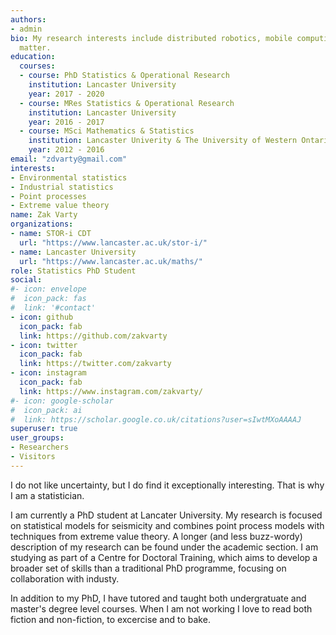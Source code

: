 ```yaml
---
authors:
- admin
bio: My research interests include distributed robotics, mobile computing and programmable
  matter.
education:
  courses:
  - course: PhD Statistics & Operational Research
    institution: Lancaster University
    year: 2017 - 2020
  - course: MRes Statistics & Operational Research
    institution: Lancaster University
    year: 2016 - 2017
  - course: MSci Mathematics & Statistics
    institution: Lancaster Univerity & The University of Western Ontario
    year: 2012 - 2016
email: "zdvarty@gmail.com"
interests:
- Environmental statistics 
- Industrial statistics
- Point processes
- Extreme value theory
name: Zak Varty
organizations:
- name: STOR-i CDT
  url: "https://www.lancaster.ac.uk/stor-i/"
- name: Lancaster University
  url: "https://www.lancaster.ac.uk/maths/"
role: Statistics PhD Student
social:
#- icon: envelope
#  icon_pack: fas
#  link: '#contact'
- icon: github
  icon_pack: fab
  link: https://github.com/zakvarty
- icon: twitter
  icon_pack: fab
  link: https://twitter.com/zakvarty
- icon: instagram
  icon_pack: fab
  link: https://www.instagram.com/zakvarty/
#- icon: google-scholar
#  icon_pack: ai
#  link: https://scholar.google.co.uk/citations?user=sIwtMXoAAAAJ
superuser: true
user_groups:
- Researchers
- Visitors
---
```


I do not like uncertainty, but I do find it exceptionally interesting. That is why I am a statistician.  

I am currently a PhD student at Lancater University. My research is focused on statistical models for seismicity and combines point process models with techniques from extreme value theory. A longer (and less buzz-wordy) description of my research can be found under the academic section. I am studying as part of a Centre for Doctoral Training, which aims to develop a broader set of skills than a traditional PhD programme, focusing on collaboration with industy. 

In addition to my PhD, I have tutored and taught both undergratuate and master's degree level courses. When I am not working I love to read both fiction and non-fiction, to excercise and to bake.

